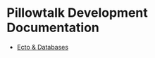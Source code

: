 # Pillowtalk Development Documentation

* [Ecto & Databases](https://github.com/lpil/pillowtalk.ex/blob/master/doc/ecto_and_databases.md)
